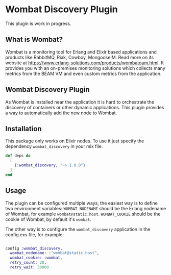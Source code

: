 # Wombat Discovery Plugin

This plugin is work in progress.

## What is Wombat?

Wombat is a monitoring tool for Erlang and Elixir based applications and products like RabbitMQ, Riak, Cowboy, MongooseIM. Read more on its website at https://www.erlang-solutions.com/products/wombatoam.html. It provides you with an on-premises monitoring solutions which collects many metrics from the BEAM VM and even custom metrics from the application.

## Wombat Discovery Plugin

As Wombat is installed near the application it is hard to orchestrate the discovery of containers or other dynamic applications. This plugin provides a way to automatically add the new node to Wombat. 

## Installation

This package only works on Elixir nodes. To use it just specify the dependency `wombat_discovery` in your mix file. 

```elixir
def deps do
  [
    {:wombat_discovery, "~> 1.0.0"}
  ]
end
```

## Usage

The plugin can be configured multiple ways, the easiest way is to define two environment variables: 
`WOMBAT_NODENAME` should be the Erlang nodename of Wombat, for example `wombat@static.host`. 
`WOMBAT_COOKIE` should be the cookie of Wombat, by default it's `wombat`. 

The other way is to configure the `wombat_discovery` application in the config.exs file, for example: 

```elixir

config :wombat_discovery,
  wombat_nodename: :"wombat@static.host",
  wombat_cookie: :wombat,
  retry_count: 20,
  retry_wait: 30000
  
  ```
